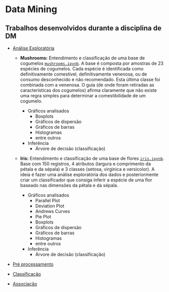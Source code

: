 # Data Mining
## Trabalhos desenvolvidos durante a disciplina de DM

- [Análise Exploratória](https://github.com/manoelakohler/DataMining/tree/main/01_An%C3%A1liseExplorat%C3%B3ria)

  - **Mushrooms:** Entendimento e classificação de uma base de cogumelos [`mushrooms.ipynb`](https://github.com/manoelakohler/DataMining/blob/main/01_An%C3%A1liseExplorat%C3%B3ria/mushroom.ipynb). A base é composta por amostras de 23 espécies de cogumelos. Cada espécie é identificada como definitivamente comestível, definitivamente venenosa, ou de consumo desconhecido e não recomendado. Esta última classe foi combinada com a venenosa. O guia (de onde foram retiradas as características dos cogumelos) afirma claramente que não existe uma regra simples para determinar a comestibilidade de um cogumelo.
    - Gráficos analisados
      - Boxplots
      - Gráficos de dispersão
      - Gráficos de barras
      - Histogramas
      - entre outros
    - Inferência
      - Árvore de decisão (classificação)
      
  - **Iris:** Entendimento e classificação de uma base de flores [`iris.ipynb`](https://github.com/manoelakohler/DataMining/blob/main/01_An%C3%A1liseExplorat%C3%B3ria/iris.ipynb). Base com 150 registros, 4 atributos (largura e comprimento da pétala e da sépala) e 3 classes (setosa, virginica e versicolor). A ideia é fazer uma análise exploratória dos dados e posteriormente criar um classificador que consiga inferir a espécie de uma flor baseado nas dimensões da pétala e da sépala.
    - Gráficos analisados
      - Parallel Plot
      - Deviation Plot
      - Andrews Curves
      - Pie Plot
      - Boxplots
      - Gráficos de dispersão
      - Gráficos de barras
      - Histogramas
      - entre outros
    - Inferência
      - Árvore de decisão (classificação)



- [Pré processamento](https://github.com/manoelakohler/DataMining/tree/main/02_Pr%C3%A9Processamento)
- [Classificação](https://github.com/manoelakohler/DataMining/tree/main/03_Classifica%C3%A7%C3%A3o)
- [Associação](https://github.com/manoelakohler/DataMining/tree/main/04_Associa%C3%A7%C3%A3o)

